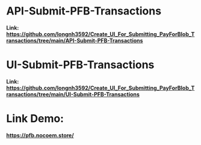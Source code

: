 # API-Submit-PFB-Transactions
**Link: https://github.com/longnh3592/Create_UI_For_Submitting_PayForBlob_Transactions/tree/main/API-Submit-PFB-Transactions**

# UI-Submit-PFB-Transactions
**Link: https://github.com/longnh3592/Create_UI_For_Submitting_PayForBlob_Transactions/tree/main/UI-Submit-PFB-Transactions**

# Link Demo:
**https://pfb.nocoem.store/**